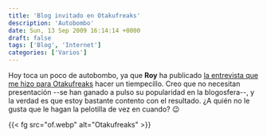 ```yaml
---
title: 'Blog invitado en Otakufreaks'
description: 'Autobombo'
date: Sun, 13 Sep 2009 16:14:14 +0000
draft: false
tags: ['Blog', 'Internet']
categories: ['Varios']
---
```


Hoy toca un poco de autobombo, ya que **Roy** ha publicado [la entrevista que me hizo para Otakufreaks](http://www.otakufreaks.com/blog-invaders-el-blog-de-manu) hacer un tiempecillo. Creo que no necesitan presentación --se han ganado a pulso su popularidad en la blogosfera--, y la verdad es que estoy bastante contento con el resultado. ¿A quién no le gusta que le hagan la pelotilla de vez en cuando? :wink:

{{< fg src="of.webp" alt="Otakufreaks" >}}